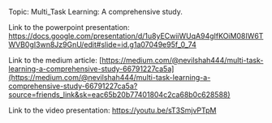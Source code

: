 Topic: Multi_Task Learning: A comprehensive study.

Link to the powerpoint presentation: https://docs.google.com/presentation/d/1u8yECwiiWUqA94gIfKOiM08IW6TWVB0gI3wn8Jz9GnU/edit#slide=id.g1a07049e95f_0_74

Link to the medium article: [https://medium.com/@nevilshah444/multi-task-learning-a-comprehensive-study-66791227ca5a](https://medium.com/@nevilshah444/multi-task-learning-a-comprehensive-study-66791227ca5a?source=friends_link&sk=eac65b20b77401804c2ca68b0c628588)

Link to the video presentation: https://youtu.be/sT3SmjvPTpM
